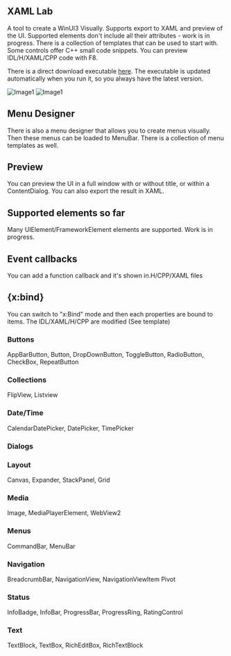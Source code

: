 ## XAML Lab
A tool to create a WinUI3 Visually. Supports export to XAML and preview of the UI.
Supported elements don't include all their attributes - work is in progress.
There is a collection of templates that can be used to start with.
Some controls offer C++ small code snippets.
You can preview IDL/H/XAML/CPP code with F8.

There is a direct download executable [here](https://www.turbo-play.com/update2/tu.php?p=f3cf159b-de75-4427-8fe0-81a7ae61d3fa&f=88887777-A932-7654-A2E5-DECB481E355D).
The executable is updated automatically when you run it, so you always have the latest version.

![Image1](1.jpg?raw=true)
![Image1](2.jpg?raw=true)



## Menu Designer
There is also a menu designer that allows you to create menus visually. Then these menus can be loaded to MenuBar. There is a collection of menu templates as well.

## Preview
You can preview the UI in a full window with or without title, or within a ContentDialog. You can also export the result in XAML.

## Supported elements so far
Many UIElement/FrameworkElement elements are supported. Work is in progress.

## Event callbacks
You can add a function callback and it's shown in.H/CPP/XAML files

## {x:bind}
You can switch to "x:Bind" mode and then each properties are bound to items. The IDL/XAML/H/CPP are modified (See template)

### Buttons
AppBarButton, Button, DropDownButton, ToggleButton, RadioButton, CheckBox, RepeatButton

### Collections
FlipView, Listview

### Date/Time
CalendarDatePicker, DatePicker, TimePicker

### Dialogs

### Layout
Canvas, Expander, StackPanel, Grid

### Media
Image, MediaPlayerElement, WebView2

### Menus
CommandBar, MenuBar

### Navigation
BreadcrumbBar, NavigationView, NavigationViewItem Pivot

### Status
InfoBadge, InfoBar, ProgressBar, ProgressRing, RatingControl

### Text
TextBlock, TextBox, RichEditBox, RichTextBlock




